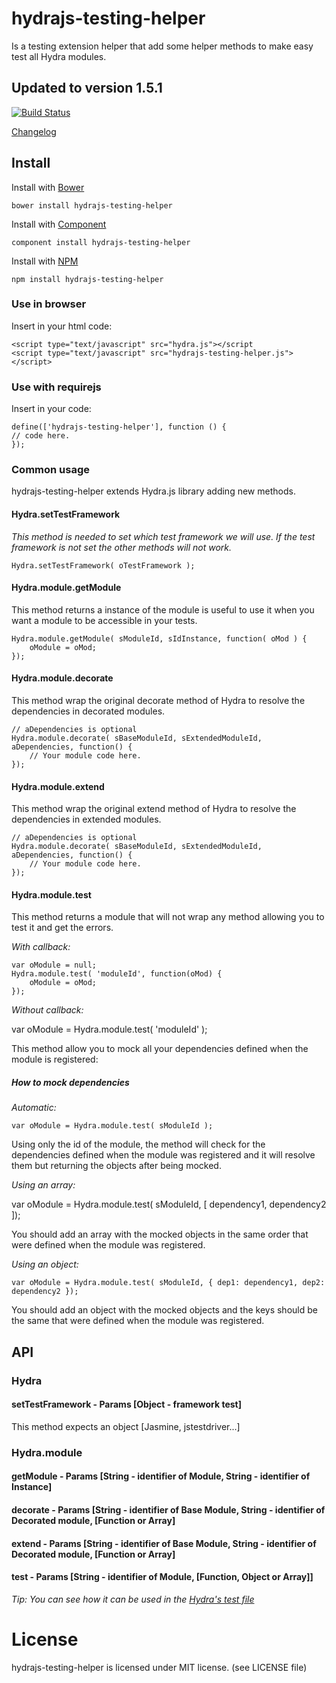 # hydrajs-testing-helper

Is a testing extension helper that add some helper methods to make easy test all Hydra modules.

## Updated to version 1.5.1

[![Build Status](https://travis-ci.org/HydraJS/hydrajs-testing-helper.png)](https://travis-ci.org/HydraJS/hydrajs-testing-helper)

[Changelog](https://raw.github.com/HydraJS/hydrajs-testing-helper/master/changelog.txt)

## Install

Install with [Bower](http://bower.io)

	bower install hydrajs-testing-helper

Install with [Component](http://component.io)

	component install hydrajs-testing-helper

Install with [NPM](http://npmjs.org)

	npm install hydrajs-testing-helper

### Use in browser

Insert in your html code:

	<script type="text/javascript" src="hydra.js"></script
	<script type="text/javascript" src="hydrajs-testing-helper.js"></script>

### Use with requirejs

Insert in your code:

	define(['hydrajs-testing-helper'], function () {
	// code here.
	});

### Common usage

hydrajs-testing-helper extends Hydra.js library adding new methods.

#### Hydra.setTestFramework

*This method is needed to set which test framework we will use. If the test framework is not set the other methods will not work.*

	Hydra.setTestFramework( oTestFramework );

#### Hydra.module.getModule

This method returns a instance of the module is useful to use it when you want a module to be accessible in your tests.

	Hydra.module.getModule( sModuleId, sIdInstance, function( oMod ) {
		oModule = oMod;
	});

#### Hydra.module.decorate

This method wrap the original decorate method of Hydra to resolve the dependencies in decorated modules.

	// aDependencies is optional
	Hydra.module.decorate( sBaseModuleId, sExtendedModuleId, aDependencies, function() {
		// Your module code here.
	});

#### Hydra.module.extend

This method wrap the original extend method of Hydra to resolve the dependencies in extended modules.

	// aDependencies is optional
	Hydra.module.decorate( sBaseModuleId, sExtendedModuleId, aDependencies, function() {
		// Your module code here.
	});

#### Hydra.module.test

This method returns a module that will not wrap any method allowing you to test it and get the errors.

*With callback:*

	var oModule = null;
	Hydra.module.test( 'moduleId', function(oMod) {
		oModule = oMod;
	});

*Without callback:*

var oModule = Hydra.module.test( 'moduleId' );

This method allow you to mock all your dependencies defined when the module is registered:
##### How to mock dependencies

*Automatic:*

	var oModule = Hydra.module.test( sModuleId );

Using only the id of the module, the method will check for the dependencies defined when the module was registered and it will resolve them but returning the objects after being mocked.

*Using an array:*

var oModule = Hydra.module.test( sModuleId, [ dependency1, dependency2 ]);

You should add an array with the mocked objects in the same order that were defined when the module was registered.

*Using an object:*

	var oModule = Hydra.module.test( sModuleId, { dep1: dependency1, dep2: dependency2 });

You should add an object with the mocked objects and the keys should be the same that were defined when the module was registered.

## API
### Hydra
#### setTestFramework - Params [Object - framework test]
This method expects an object [Jasmine, jstestdriver...]

### Hydra.module
#### getModule - Params [String - identifier of Module, String - identifier of Instance]
#### decorate - Params [String - identifier of Base Module, String - identifier of Decorated module, [Function or Array]
#### extend - Params [String - identifier of Base Module, String - identifier of Decorated module, [Function or Array]
#### test - Params [String - identifier of Module, [Function, Object or Array]]

*Tip: You can see how it can be used in the [Hydra's test file](https://github.com/HydraJS/HydraJS/blob/master/test/Hydra.js)*

# License
hydrajs-testing-helper is licensed under MIT license. (see LICENSE file)